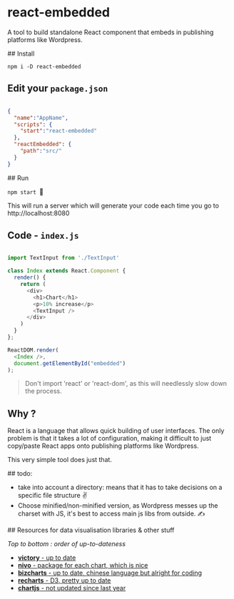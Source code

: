 react-embedded
=======

A tool to build standalone React component that embeds in publishing platforms like Wordpress.


## Install


`npm i -D react-embedded`

## Edit your `package.json`

```json

{
  "name":"AppName",
  "scripts": {
    "start":"react-embedded"
  },
  "reactEmbedded": {
    "path":"src/"
  }
}
```

## Run


`npm start `

This will run a server which will generate your code each time you go to http://localhost:8080

## Code - `index.js`

```javascript

import TextInput from './TextInput'

class Index extends React.Component {
  render() {
    return (
      <div>
        <h1>Chart</h1>
        <p>10% increase</p>
        <TextInput />
      </div>
    )
  }
};

ReactDOM.render(
  <Index />,
  document.getElementById("embedded")
);

```

> Don't import 'react' or 'react-dom', as this will needlessly slow down the process.

## Why ?

React is a language that allows quick building of user interfaces. The only problem is that it takes a lot of configuration, making it difficult to just copy/paste React apps onto publishing platforms like Wordpress.

This very simple tool does just that.

## todo:

* take into account a directory: means that it has to take decisions on a specific file structure ✌️
* Choose minified/non-minified version, as Wordpress messes up the charset with JS, it's best to access main js libs from outside. ✍️

## Resources for data visualisation libraries & other stuff

*Top to bottom : order of up-to-dateness*

* [__victory__ - up to date](https://github.com/FormidableLabs/victory)
* [__nivo__ - package for each chart, which is nice](https://github.com/plouc/nivo)
* [__bizcharts__ - up to date, chinese language but alright for coding](https://github.com/alibaba/BizCharts)
* [__recharts__ - D3, pretty up to date](https://github.com/recharts/recharts)
* [__chartjs__ - not updated since last year](https://github.com/reactjs/react-chartjs)
